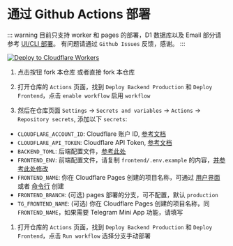 # 通过 Github Actions 部署

::: warning
目前只支持 worker 和 pages 的部署，D1 数据库以及 Email 部分请参考 [UI/CLI 部署](/)。
有问题请通过 `Github Issues` 反馈，感谢。
:::

[![Deploy to Cloudflare Workers](https://deploy.workers.cloudflare.com/button)](https://deploy.workers.cloudflare.com/?url=https://github.com/dreamhunter2333/cloudflare_temp_email)

1. 点击按钮 fork 本仓库 或者直接 fork 本仓库

2. 打开仓库的 `Actions` 页面，找到 `Deploy Backend Production` 和 `Deploy Frontend`，点击 `enable workflow` 启用 `workflow`

3. 然后在仓库页面 `Settings` -> `Secrets and variables` -> `Actions` -> `Repository secrets`, 添加以下 `secrets`:

- `CLOUDFLARE_ACCOUNT_ID`: Cloudflare 账户 ID, [参考文档](https://developers.cloudflare.com/workers/wrangler/ci-cd/#cloudflare-account-id)
- `CLOUDFLARE_API_TOKEN`: Cloudflare API Token, [参考文档](https://developers.cloudflare.com/workers/wrangler/ci-cd/#api-token)
- `BACKEND_TOML`: 后端配置文件，[参考此处](/zh/guide/cli/worker.html#修改-wrangler-toml-配置文件)
- `FRONTEND_ENV`: 前端配置文件，请复制 `frontend/.env.example` 的内容，[并参考此处修改](/zh/guide/cli/pages.html)
- `FRONTEND_NAME`: 你在 Cloudflare Pages 创建的项目名称，可通过 [用户界面](https://temp-mail-docs.awsl.uk/zh/guide/ui/pages.html) 或者 [命令行](https://temp-mail-docs.awsl.uk/zh/guide/cli/pages.html) 创建
- `FRONTEND_BRANCH`: (可选) pages 部署的分支，可不配置，默认 `production`
- `TG_FRONTEND_NAME`: (可选) 你在 Cloudflare Pages 创建的项目名称，同 `FRONTEND_NAME`，如果需要 Telegram Mini App 功能，请填写

1. 打开仓库的 `Actions` 页面，找到 `Deploy Backend Production` 和 `Deploy Frontend`，点击 `Run workflow` 选择分支手动部署
